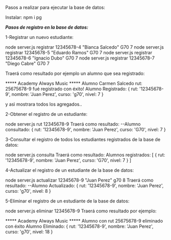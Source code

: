Pasos a realizar para ejecutar la base de datos:

Instalar:
npm i pg

***Pasos de registro en la base de datos:***

1-Registrar un nuevo estudiante:

node server.js registrar 12345678-4 "Bianca Salcedo" G70 7
node server.js registrar 12345678-5 "Eduardo Ramos" G70 7
node server.js registrar 12345678-6 "Ignacio Dubo" G70 7
node server.js registrar 12345678-7 "Diego Cabre" G70 7

Traerá como resultado por ejemplo un alumno que sea registrado:

***** Academy Always Music *****
Alumno Carmen Salcedo rut: 25675678-9 fué registrado con éxito!
Alumno Registrado:  {
  rut: '12345678-9',
  nombre: 'Juan Perez',
  curso: 'g70',
  nivel: 7
}

y asì mostrara todos los agregados..

2-Obtener el registro de un estudiante:

node server.js rut 12345678-9
Traerá  como resultado: --Alumno consultado: { rut: '12345678-9', nombre: 'Juan Perez', curso: 'G70', nivel: 7 }

3-Consultar el registro de todos los estudiantes registrados de la base de datos:

node server.js consulta
Traerá  como resultado: Alumnos registrados: [ { rut: '12345678-9', nombre: 'Juan Perez', curso: 'G70', nivel: 7 } ]

4-Actualizar el registro de un estudiante de la base de datos:

node server.js actualizar 12345678-9 "Juan Perez" g70 8
Traerá  como resultado: --Alumno Actualizado: { rut: '12345678-9', nombre: 'Juan Perez', curso: 'g70', nivel: 8 }

5-Eliminar el registro de un estudiante de la base de datos:

node server.js eliminar 12345678-9
Traerá  como resultado por ejemplo:

***** Academy Always Music *****
Alumno con rut 25675678-9 eliminado con éxito
Alumno Eliminado:  {
  rut: '12345678-9',
  nombre: 'Juan Perez',
  curso: 'g70',
  nivel: 18
}
